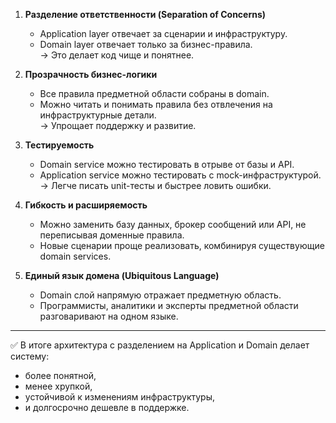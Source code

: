 
1. **Разделение ответственности (Separation of Concerns)**  
   - Application layer отвечает за сценарии и инфраструктуру.  
   - Domain layer отвечает только за бизнес-правила.  
   → Это делает код чище и понятнее.

2. **Прозрачность бизнес-логики**  
   - Все правила предметной области собраны в domain.  
   - Можно читать и понимать правила без отвлечения на инфраструктурные детали.  
   → Упрощает поддержку и развитие.

3. **Тестируемость**  
   - Domain service можно тестировать в отрыве от базы и API.  
   - Application service можно тестировать с mock-инфраструктурой.  
   → Легче писать unit-тесты и быстрее ловить ошибки.

4. **Гибкость и расширяемость**  
   - Можно заменить базу данных, брокер сообщений или API, не переписывая доменные правила.  
   - Новые сценарии проще реализовать, комбинируя существующие domain services.  

5. **Единый язык домена (Ubiquitous Language)**  
   - Domain слой напрямую отражает предметную область.  
   - Программисты, аналитики и эксперты предметной области разговаривают на одном языке.  

---

✅ В итоге архитектура с разделением на Application и Domain делает систему:  
- более понятной,  
- менее хрупкой,  
- устойчивой к изменениям инфраструктуры,  
- и долгосрочно дешевле в поддержке. 